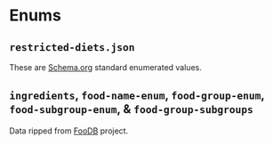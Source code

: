 # Enums

## `restricted-diets.json`
These are [Schema.org](http://www.schema.org) standard enumerated values.

## `ingredients`, `food-name-enum`, `food-group-enum`, `food-subgroup-enum`, & `food-group-subgroups`
Data ripped from [FooDB](https://foodb.ca/) project.